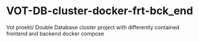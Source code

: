 # VOT-DB-cluster-docker-frt-bck_end
Vot proekt/ Double Database cluster project with differently contained frontend and backend docker compose
